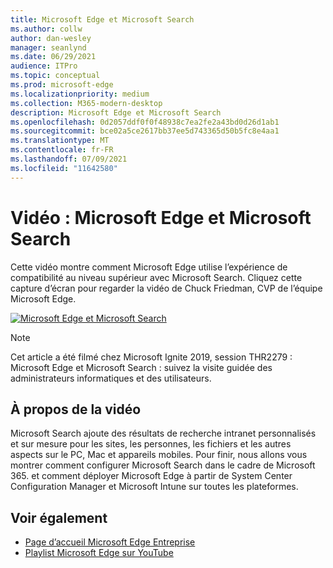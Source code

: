 ```yaml
---
title: Microsoft Edge et Microsoft Search
ms.author: collw
author: dan-wesley
manager: seanlynd
ms.date: 06/29/2021
audience: ITPro
ms.topic: conceptual
ms.prod: microsoft-edge
ms.localizationpriority: medium
ms.collection: M365-modern-desktop
description: Microsoft Edge et Microsoft Search
ms.openlocfilehash: 0d2057ddf0f0f48938c7ea2fe2a43bd0d26d1ab1
ms.sourcegitcommit: bce02a5ce2617bb37ee5d743365d50b5fc8e4aa1
ms.translationtype: MT
ms.contentlocale: fr-FR
ms.lasthandoff: 07/09/2021
ms.locfileid: "11642580"
---
```

# <a name="video-microsoft-edge-and-microsoft-search"></a>Vidéo : Microsoft Edge et Microsoft Search

Cette vidéo montre comment Microsoft Edge utilise l’expérience de compatibilité au niveau supérieur avec Microsoft Search. Cliquez cette capture d’écran pour regarder la vidéo de Chuck Friedman, CVP de l’équipe Microsoft Edge.

[![Microsoft Edge et Microsoft Search](https://res.cloudinary.com/marcomontalbano/image/upload/v1592253564/video_to_markdown/images/youtube--7LfNqmJkeTM-c05b58ac6eb4c4700831b2b3070cd403.jpg)](http://www.youtube.com/watch?v=7LfNqmJkeTM "Microsoft Edge and Microsoft Search")

> [!NOTE]
> Cet article a été filmé chez Microsoft Ignite 2019, session THR2279 : Microsoft Edge et Microsoft Search : suivez la visite guidée des administrateurs informatiques et des utilisateurs.

## <a name="about-the-video"></a>À propos de la vidéo

Microsoft Search ajoute des résultats de recherche intranet personnalisés et sur mesure pour les sites, les personnes, les fichiers et les autres aspects sur le PC, Mac et appareils mobiles. Pour finir, nous allons vous montrer comment configurer Microsoft Search dans le cadre de Microsoft 365. et comment déployer Microsoft Edge à partir de System Center Configuration Manager et Microsoft Intune sur toutes les plateformes.

## <a name="see-also"></a>Voir également

- [Page d’accueil Microsoft Edge Entreprise](https://aka.ms/EdgeEnterprise)
- [Playlist Microsoft Edge sur YouTube](https://www.youtube.com/playlist?list=PLXtHYVsvn_b-uXh1tMeYpT-0iD8tD3tFy)
